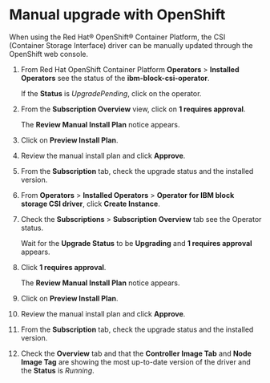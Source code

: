# Manual upgrade with OpenShift

When using the Red Hat® OpenShift® Container Platform, the CSI \(Container Storage Interface\) driver can be manually updated through the OpenShift web console.

1.  From Red Hat OpenShift Container Platform **Operators** \> **Installed Operators** see the status of the **ibm-block-csi-operator**.

    If the **Status** is _UpgradePending_, click on the operator.

2.  From the **Subscription Overview** view, click on **1 requires approval**.

    The **Review Manual Install Plan** notice appears.

3.  Click on **Preview Install Plan**.

4.  Review the manual install plan and click **Approve**.

5.  From the **Subscription** tab, check the upgrade status and the installed version.

6.  From **Operators** \> **Installed Operators** \> **Operator for IBM block storage CSI driver**, click **Create Instance**.

7.  Check the **Subscriptions** \> **Subscription Overview** tab see the Operator status.

    Wait for the **Upgrade Status** to be **Upgrading** and **1 requires approval** appears.

8.  Click **1 requires approval**.

    The **Review Manual Install Plan** notice appears.

9.  Click on **Preview Install Plan**.

10. Review the manual install plan and click **Approve**.

11. From the **Subscription** tab, check the upgrade status and the installed version.

12. Check the **Overview** tab and that the **Controller Image Tab** and **Node Image Tag** are showing the most up-to-date version of the driver and the **Status** is _Running_.



